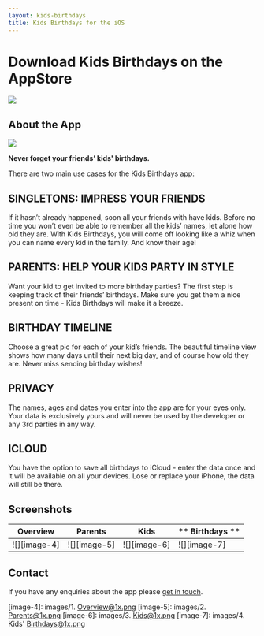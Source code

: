 ```yaml
---
layout: kids-birthdays
title: Kids Birthdays for the iOS
---
```

# Download Kids Birthdays on the AppStore
[![][image-1]][1] 

## About the App
![][image-3]

**Never forget your friends’ kids' birthdays.** 

There are two main use cases for the Kids Birthdays app:

## SINGLETONS: IMPRESS YOUR FRIENDS
If it hasn’t already happened, soon all your friends with have kids.  Before no time you won’t even be able to remember all the kids’ names, let alone how old they are.  With Kids Birthdays, you will come off looking like a whiz when you can name every kid in the family. And know their age!


## PARENTS: HELP YOUR KIDS PARTY IN STYLE 
Want your kid to get invited to more birthday parties?  The first step is keeping track of their friends’ birthdays.  Make sure you get them a nice present on time - Kids Birthdays will make it a breeze.

## BIRTHDAY TIMELINE
Choose a great pic for each of your kid’s friends.  The beautiful timeline view shows how many days until their next big day, and of course how old they are.  Never miss sending birthday wishes!

## PRIVACY
The names, ages and dates you enter into the app are for your eyes only.  Your data is exclusively yours and will never be used by the developer or any 3rd parties in any way. 

## ICLOUD
You have the option to save all birthdays to iCloud - enter the data once and it will be available on all your devices.  Lose or replace your iPhone, the data will still be there.


## Screenshots

| **Overview** | **Parents**  | **Kids** | ** Birthdays **
| --- | --- | --- | --- | 
| ![][image-4] | ![][image-5] | ![][image-6] | ![][image-7] | 


## Contact
If you have any enquiries about the app please [get in touch][4].

[1]:	https://itunes.apple.com/gb/app/kids-birthdays/id1530995989?mt=12
[4]:	mailto:support@seagullsystems.com

[image-1]:	images/Download_on_the_App_Store_Badge_US-UK_RGB_blk_092917.svg
[image-3]:	images/kids-birthdays-logo-256.png
[image-4]:	images/1. Overview@1x.png
[image-5]:	images/2. Parents@1x.png
[image-6]:	images/3. Kids@1x.png
[image-7]:	images/4. Kids' Birthdays@1x.png